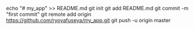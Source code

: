 echo "# my_app" >> README.md
git init
git add README.md
git commit -m "first commit"
git remote add origin https://github.com/ryoyafuseya/my_app.git
git push -u origin master
                
                
